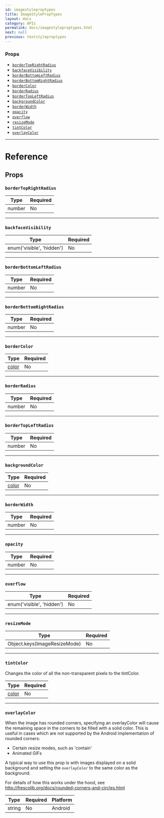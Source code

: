 ```yaml
---
id: imagestyleproptypes
title: ImageStylePropTypes
layout: docs
category: APIs
permalink: docs/imagestyleproptypes.html
next: null
previous: textstyleproptypes
---
```

### Props

- [`borderTopRightRadius`](docs/imagestyleproptypes.html#bordertoprightradius)
- [`backfaceVisibility`](docs/imagestyleproptypes.html#backfacevisibility)
- [`borderBottomLeftRadius`](docs/imagestyleproptypes.html#borderbottomleftradius)
- [`borderBottomRightRadius`](docs/imagestyleproptypes.html#borderbottomrightradius)
- [`borderColor`](docs/imagestyleproptypes.html#bordercolor)
- [`borderRadius`](docs/imagestyleproptypes.html#borderradius)
- [`borderTopLeftRadius`](docs/imagestyleproptypes.html#bordertopleftradius)
- [`backgroundColor`](docs/imagestyleproptypes.html#backgroundcolor)
- [`borderWidth`](docs/imagestyleproptypes.html#borderwidth)
- [`opacity`](docs/imagestyleproptypes.html#opacity)
- [`overflow`](docs/imagestyleproptypes.html#overflow)
- [`resizeMode`](docs/imagestyleproptypes.html#resizemode)
- [`tintColor`](docs/imagestyleproptypes.html#tintcolor)
- [`overlayColor`](docs/imagestyleproptypes.html#overlaycolor)






---

# Reference

## Props

### `borderTopRightRadius`



| Type | Required |
| - | - |
| number | No |




---

### `backfaceVisibility`



| Type | Required |
| - | - |
| enum('visible', 'hidden') | No |




---

### `borderBottomLeftRadius`



| Type | Required |
| - | - |
| number | No |




---

### `borderBottomRightRadius`



| Type | Required |
| - | - |
| number | No |




---

### `borderColor`



| Type | Required |
| - | - |
| [color](docs/colors.html) | No |




---

### `borderRadius`



| Type | Required |
| - | - |
| number | No |




---

### `borderTopLeftRadius`



| Type | Required |
| - | - |
| number | No |




---

### `backgroundColor`



| Type | Required |
| - | - |
| [color](docs/colors.html) | No |




---

### `borderWidth`



| Type | Required |
| - | - |
| number | No |




---

### `opacity`



| Type | Required |
| - | - |
| number | No |




---

### `overflow`



| Type | Required |
| - | - |
| enum('visible', 'hidden') | No |




---

### `resizeMode`



| Type | Required |
| - | - |
| Object.keys(ImageResizeMode) | No |




---

### `tintColor`

Changes the color of all the non-transparent pixels to the tintColor.

| Type | Required |
| - | - |
| [color](docs/colors.html) | No |




---

### `overlayColor`

When the image has rounded corners, specifying an overlayColor will
cause the remaining space in the corners to be filled with a solid color.
This is useful in cases which are not supported by the Android
implementation of rounded corners:
  - Certain resize modes, such as 'contain'
  - Animated GIFs

A typical way to use this prop is with images displayed on a solid
background and setting the `overlayColor` to the same color
as the background.

For details of how this works under the hood, see
http://frescolib.org/docs/rounded-corners-and-circles.html



| Type | Required | Platform |
| - | - | - |
| string | No | Android  |






